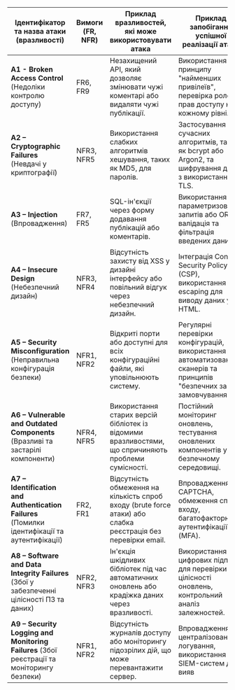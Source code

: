 | Ідентифікатор та назва атаки (вразливості)                | Вимоги (FR, NFR)       | Приклад вразливостей, які може використовувати атака                                       | Приклад запобігання успішної реалізації атаки                                           |
|-----------------------------------------------------------|------------------------|-------------------------------------------------------------------------------------------|-----------------------------------------------------------------------------------------|
| **A1 - Broken Access Control** (Недоліки контролю доступу) | FR6, FR9              | Незахищений API, який дозволяє змінювати чужі коментарі або видаляти чужі публікації.      | Використання принципу "найменших привілеїв", перевірка ролей і прав доступу на кожному рівні. |
| **A2 – Cryptographic Failures** (Невдачі у криптографії)   | NFR3, NFR5            | Використання слабких алгоритмів хешування, таких як MD5, для паролів.                     | Застосування сучасних алгоритмів, таких як bcrypt або Argon2, та шифрування даних з використанням TLS. |
| **A3 – Injection** (Впровадження)                         | FR7, FR5              | SQL-ін'єкції через форму додавання публікацій або коментарів.                              | Використання параметризованих запитів або ORM, валідація та фільтрація введених даних.   |
| **A4 – Insecure Design** (Небезпечний дизайн)             | NFR3, NFR4            | Відсутність захисту від XSS у дизайні інтерфейсу або повільний відгук через небезпечний дизайн. | Інтеграція Content Security Policy (CSP), використання escaping для виводу даних у HTML. |
| **A5 – Security Misconfiguration** (Неправильна конфігурація безпеки) | NFR1, NFR2            | Відкриті порти або доступні для всіх конфігураційні файли, які уповільнюють систему.       | Регулярні перевірки конфігурацій, використання автоматизованих сканерів та принципів "безпечних за замовчуванням". |
| **A6 – Vulnerable and Outdated Components** (Вразливі та застарілі компоненти) | NFR4, NFR5            | Використання старих версій бібліотек із відомими вразливостями, що спричиняють проблеми сумісності. | Постійний моніторинг оновлень, тестування оновлених компонентів у безпечному середовищі. |
| **A7 – Identification and Authentication Failures** (Помилки ідентифікації та аутентифікації) | FR2, FR1              | Відсутність обмеження на кількість спроб входу (brute force атаки) або слабка реєстрація без перевірки email. | Впровадження CAPTCHA, обмеження спроб входу, багатофакторної аутентифікації (MFA).      |
| **A8 – Software and Data Integrity Failures** (Збої у забезпеченні цілісності ПЗ та даних) | NFR2, NFR3            | Ін'єкція шкідливих бібліотек під час автоматичних оновлень або крадіжка даних через вразливості. | Використання цифрових підписів для перевірки цілісності оновлень, контрольний аналіз залежностей. |
| **A9 – Security Logging and Monitoring Failures** (Збої реєстрації та моніторингу безпеки) | NFR1, NFR2            | Відсутність журналів доступу або моніторингу підозрілих дій, що може перевантажити сервер. | Впровадження централізованого логування, використання SIEM-систем для вияв
